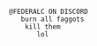             @FEDERALC ON DISCORD 
               burn all faggots
                kill them                           
                   lol
